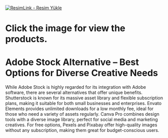 
<a href="https://www.digitallicenses.net/?product_cat=&post_type=product&s=adobe+stock&btnSubmit=" title="ResimLink - Resim Yükle"><img src="https://github.com/user-attachments/assets/56cc2394-7103-43b0-ab64-a4782579a263" title="ResimLink - Resim Yükle" alt="ResimLink - Resim Yükle"></a>
# Click the image for view the products.

# Adobe Stock Alternative – Best Options for Diverse Creative Needs
While Adobe Stock is highly regarded for its integration with Adobe software, there are several alternatives that offer unique benefits. Shutterstock is known for its massive asset library and flexible subscription plans, making it suitable for both small businesses and enterprises. Envato Elements provides unlimited downloads for a low monthly fee, ideal for those who need a variety of assets regularly. Canva Pro combines design tools with a diverse image library, perfect for social media and marketing creatives. For free options, Pexels and Pixabay offer high-quality images without any subscription, making them great for budget-conscious users.

